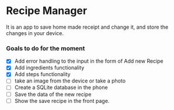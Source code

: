 # Recipe Manager

It is an app to save home made receipt and change it, and store the changes in your device.



### Goals to do for the moment

- [x] Add error handling to the input in the form of Add new Recipe
- [x] Add ingredients functionality
- [x] Add steps functionality
- [ ] take an image from the device or take a photo
- [ ] Create a SQLite database in the phone
- [ ] Save the data of the new recipe
- [ ] Show the save recipe in the front page.
